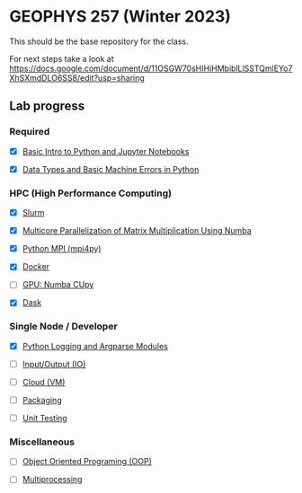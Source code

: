 # GEOPHYS 257 (Winter 2023)

This should be the base repository for the class. 

For next steps take a look at https://docs.google.com/document/d/11OSGW70sHIHiHMbiblLlSSTQmlEYo7XhSXmdDLO6SS8/edit?usp=sharing

## Lab progress

### Required

- [x] [Basic Intro to Python and Jupyter Notebooks](http://zapad.stanford.edu/GP257/labs-2023/class-notebooks/-/blob/main/Basic_Intro_to_Python_and_Jupyter_Notebooks.ipynb)

- [x] [Data Types and Basic Machine Errors in Python](http://zapad.stanford.edu/GP257/labs-2023/data-types-and-machine-errors)

### HPC (High Performance Computing)

- [x] [Slurm](http://zapad.stanford.edu/GP257/labs-2023/slurm)

- [x] [Multicore Parallelization of Matrix Multiplication Using Numba](http://zapad.stanford.edu/GP257/labs-2023/multicore-parallelization-of-matrix-multiplication-using-numba)

- [x] [Python MPI (mpi4py)](http://zapad.stanford.edu/GP257/labs-2023/mpi4py_lab)

- [x] [Docker](http://zapad.stanford.edu/GP257/labs-2023/docker)

- [ ] [GPU: Numba CUpy](http://zapad.stanford.edu/GP257/labs-2023/gpu_parallelization_of_matrix-matrix_multiplication)

- [x] [Dask](http://zapad.stanford.edu/GP257/labs-2023/dask-lab)


### Single Node / Developer

- [x] [Python Logging and Argparse Modules](http://zapad.stanford.edu/GP257/labs-2023/argparse)

- [ ] [Input/Output (IO)](http://zapad.stanford.edu/GP257/labs-2023/io)

- [ ] [Cloud (VM)](http://zapad.stanford.edu/GP257/labs-2023/vms-terraform)

- [ ] [Packaging]()

- [ ] [Unit Testing](http://zapad.stanford.edu/GP257/labs-2023/unit-testing)

### Miscellaneous

- [ ] [Object Oriented Programing (OOP)](http://zapad.stanford.edu/GP257/labs-2023/ooo)

- [ ] [Multiprocessing](http://zapad.stanford.edu/GP257/labs-2023/multiprocessing)
